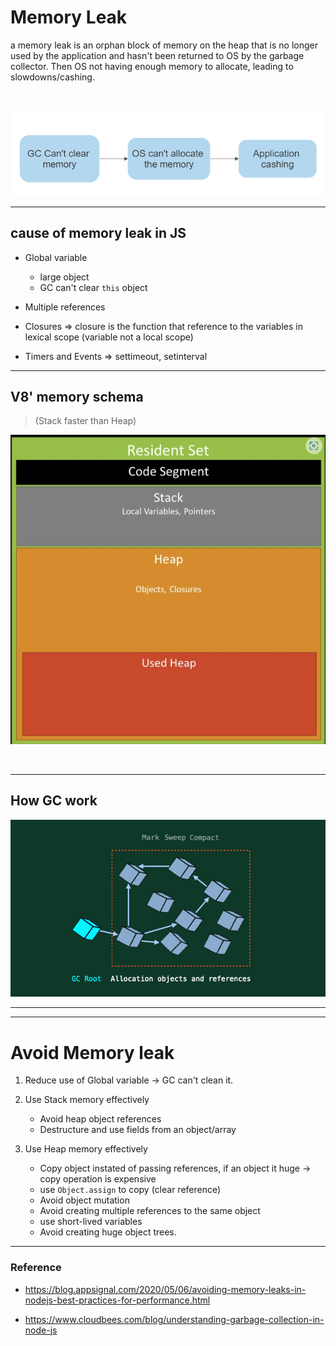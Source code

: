 # Memory Leak

a memory leak is an orphan block of memory on the heap that is no longer used by the application and hasn't been returned to OS by the garbage collector. Then OS not having enough memory to allocate, leading to slowdowns/cashing.

<br />

![memory-leak](./images/1.PNG)

---

## cause of memory leak in JS

- Global variable
  - large object
  - GC can't clear `this` object

- Multiple references

- Closures => closure is the function that reference to the variables in lexical scope (variable not a local scope)

- Timers and Events => settimeout, setinterval

---

## V8' memory schema

> (Stack faster than Heap)

![memory-leak](./images/2.PNG)

<br />

---

## How GC work

![memory-leak](./images/mark-sweep-compact.gif)


---

---


# Avoid Memory leak

1. Reduce use of Global variable -> GC can't clean it.

2. Use Stack memory effectively
   - Avoid heap object references
   - Destructure and use fields from an object/array

3. Use Heap memory effectively
   - Copy object instated of passing references,
    if an object it huge -> copy operation is expensive
   - use `Object.assign` to copy (clear reference)
   - Avoid object mutation
   - Avoid creating multiple references to the same object
   - use short-lived variables
   - Avoid creating huge object trees.


---

### Reference

- https://blog.appsignal.com/2020/05/06/avoiding-memory-leaks-in-nodejs-best-practices-for-performance.html

- https://www.cloudbees.com/blog/understanding-garbage-collection-in-node-js

